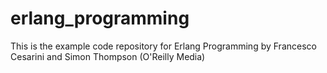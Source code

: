 erlang_programming
==================

This is the example code repository for Erlang Programming by Francesco Cesarini and Simon Thompson (O'Reilly Media)
